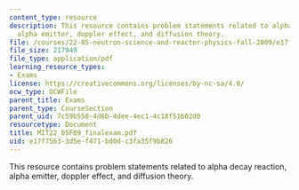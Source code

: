 ```yaml
---
content_type: resource
description: This resource contains problem statements related to alpha decay reaction,
  alpha emitter, doppler effect, and diffusion theory.
file: /courses/22-05-neutron-science-and-reactor-physics-fall-2009/e17f75633d5ef471bd0dc3fa35f9b826_MIT22_05F09_finalexam.pdf
file_size: 217949
file_type: application/pdf
learning_resource_types:
- Exams
license: https://creativecommons.org/licenses/by-nc-sa/4.0/
ocw_type: OCWFile
parent_title: Exams
parent_type: CourseSection
parent_uid: 7c59b558-4d6b-4dee-4ec1-4c18f51602d0
resourcetype: Document
title: MIT22_05F09_finalexam.pdf
uid: e17f7563-3d5e-f471-bd0d-c3fa35f9b826
---
```

This resource contains problem statements related to alpha decay reaction, alpha emitter, doppler effect, and diffusion theory.